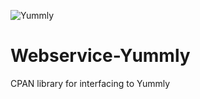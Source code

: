 ![Yummly](https://github.com/davehodg/Yummly/actions/workflows/linux.yml/badge.svg)


Webservice-Yummly
=================

CPAN library for interfacing to Yummly
